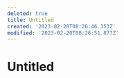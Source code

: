 ```yaml
---
deleted: true
title: Untitled
created: '2023-02-20T08:26:46.353Z'
modified: '2023-02-20T08:26:51.877Z'
---
```


# Untitled
